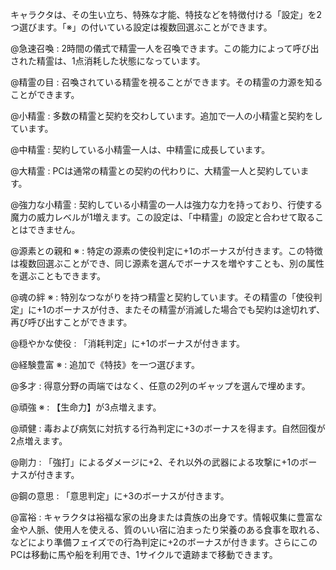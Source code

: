 キャラクタは、その生い立ち、特殊な才能、特技などを特徴付ける「設定」を2つ選びます。「※」の付いている設定は複数回選ぶことができます。

@急速召喚 : 2時間の儀式で精霊一人を召喚できます。この能力によって呼び出された精霊は、1点消耗した状態になっています。

@精霊の目 : 召喚されている精霊を視ることができます。その精霊の力源を知ることができます。

@小精霊 : 多数の精霊と契約を交わしています。追加で一人の小精霊と契約をしています。

@中精霊 : 契約している小精霊一人は、中精霊に成長しています。

@大精霊 : PCは通常の精霊との契約の代わりに、大精霊一人と契約しています。

@強力な小精霊 : 契約している小精霊の一人は強力な力を持っており、行使する魔力の威力レベルが1増えます。この設定は、「中精霊」の設定と合わせて取ることはできません。

@源素との親和 ※ : 特定の源素の使役判定に+1のボーナスが付きます。この特徴は複数回選ぶことができ、同じ源素を選んでボーナスを増やすことも、別の属性を選ぶこともできます。

@魂の絆 ※ : 特別なつながりを持つ精霊と契約しています。その精霊の「使役判定」に+1のボーナスが付き、またその精霊が消滅した場合でも契約は途切れず、再び呼び出すことができます。

@穏やかな使役 : 「消耗判定」に+1のボーナスが付きます。

@経験豊富 ※ : 追加で《特技》を一つ選びます。

@多才 : 得意分野の両端ではなく、任意の2列のギャップを選んで埋めます。

@頑強 ※ : 【生命力】が3点増えます。

@頑健 : 毒および病気に対抗する行為判定に+3のボーナスを得ます。自然回復が2点増えます。

@剛力 : 「強打」によるダメージに+2、それ以外の武器による攻撃に+1のボーナスが付きます。

@鋼の意思 : 「意思判定」に+3のボーナスが付きます。

@富裕 : キャラクタは裕福な家の出身または貴族の出身です。情報収集に豊富な金や人脈、使用人を使える、質のいい宿に泊まったり栄養のある食事を取れる、などにより準備フェイズでの行為判定に+2のボーナスが付きます。さらにこのPCは移動に馬や船を利用でき、1サイクルで遺跡まで移動できます。
